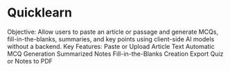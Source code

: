 # Quicklearn
Objective: Allow users to paste an article or passage and generate MCQs, fill-in-the-blanks, summaries, and key points using client-side AI models without a backend.  Key Features:   Paste or Upload Article Text Automatic MCQ Generation Summarized Notes Fill-in-the-Blanks Creation Export Quiz or Notes to PDF
